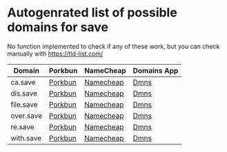 # Autogenrated list of possible domains for save

No function implemented to check if any of these work, but you can check manually with https://tld-list.com/

| Domain | Porkbun | NameCheap | Domains App |
|---|---|---|---|
| ca.save | [Porkbun](https://porkbun.com/checkout/search?prb=e814663da1&tlds=&idnLanguage=&search=search&q=ca.save) | [Namecheap](https://www.namecheap.com/domains/registration/results/?domain=ca.save) | [Dmns](https://dmns.app/domains?q=ca.save) |
| dis.save | [Porkbun](https://porkbun.com/checkout/search?prb=e814663da1&tlds=&idnLanguage=&search=search&q=dis.save) | [Namecheap](https://www.namecheap.com/domains/registration/results/?domain=dis.save) | [Dmns](https://dmns.app/domains?q=dis.save) |
| file.save | [Porkbun](https://porkbun.com/checkout/search?prb=e814663da1&tlds=&idnLanguage=&search=search&q=file.save) | [Namecheap](https://www.namecheap.com/domains/registration/results/?domain=file.save) | [Dmns](https://dmns.app/domains?q=file.save) |
| over.save | [Porkbun](https://porkbun.com/checkout/search?prb=e814663da1&tlds=&idnLanguage=&search=search&q=over.save) | [Namecheap](https://www.namecheap.com/domains/registration/results/?domain=over.save) | [Dmns](https://dmns.app/domains?q=over.save) |
| re.save | [Porkbun](https://porkbun.com/checkout/search?prb=e814663da1&tlds=&idnLanguage=&search=search&q=re.save) | [Namecheap](https://www.namecheap.com/domains/registration/results/?domain=re.save) | [Dmns](https://dmns.app/domains?q=re.save) |
| with.save | [Porkbun](https://porkbun.com/checkout/search?prb=e814663da1&tlds=&idnLanguage=&search=search&q=with.save) | [Namecheap](https://www.namecheap.com/domains/registration/results/?domain=with.save) | [Dmns](https://dmns.app/domains?q=with.save) |
